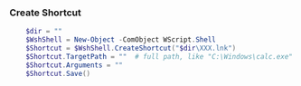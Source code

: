 ### Create Shortcut ###  

```powershell
    $dir = ""
    $WshShell = New-Object -ComObject WScript.Shell
    $Shortcut = $WshShell.CreateShortcut("$dir\XXX.lnk")
    $Shortcut.TargetPath = ""  # full path, like "C:\Windows\calc.exe"
    $Shortcut.Arguments = ""
    $Shortcut.Save()
```